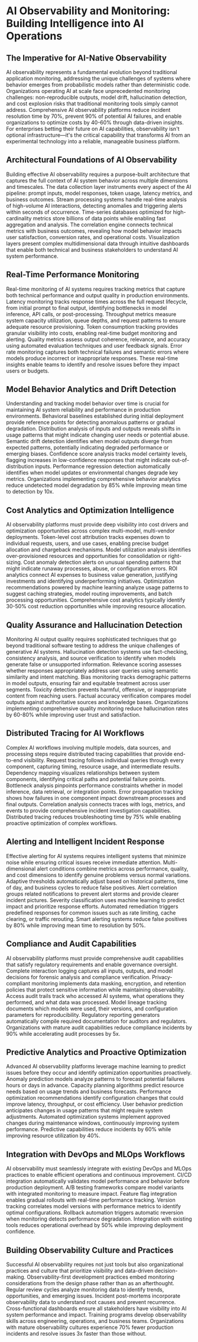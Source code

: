 # AI Observability and Monitoring: Building Intelligence into AI Operations

## The Imperative for AI-Native Observability

AI observability represents a fundamental evolution beyond traditional application monitoring, addressing the unique challenges of systems where behavior emerges from probabilistic models rather than deterministic code. Organizations operating AI at scale face unprecedented monitoring challenges: non-reproducible outputs, model drift, hallucination detection, and cost explosion risks that traditional monitoring tools simply cannot address. Comprehensive AI observability platforms reduce incident resolution time by 70%, prevent 90% of potential AI failures, and enable organizations to optimize costs by 40-60% through data-driven insights. For enterprises betting their future on AI capabilities, observability isn't optional infrastructure—it's the critical capability that transforms AI from an experimental technology into a reliable, manageable business platform.

## Architectural Foundations of AI Observability

Building effective AI observability requires a purpose-built architecture that captures the full context of AI system behavior across multiple dimensions and timescales. The data collection layer instruments every aspect of the AI pipeline: prompt inputs, model responses, token usage, latency metrics, and business outcomes. Stream processing systems handle real-time analysis of high-volume AI interactions, detecting anomalies and triggering alerts within seconds of occurrence. Time-series databases optimized for high-cardinality metrics store billions of data points while enabling fast aggregation and analysis. The correlation engine connects technical metrics with business outcomes, revealing how model behavior impacts user satisfaction, conversion rates, and operational costs. Visualization layers present complex multidimensional data through intuitive dashboards that enable both technical and business stakeholders to understand AI system performance.

## Real-Time Performance Monitoring

Real-time monitoring of AI systems requires tracking metrics that capture both technical performance and output quality in production environments. Latency monitoring tracks response times across the full request lifecycle, from initial prompt to final output, identifying bottlenecks in model inference, API calls, or post-processing. Throughput metrics measure system capacity utilization, queue depths, and request patterns to ensure adequate resource provisioning. Token consumption tracking provides granular visibility into costs, enabling real-time budget monitoring and alerting. Quality metrics assess output coherence, relevance, and accuracy using automated evaluation techniques and user feedback signals. Error rate monitoring captures both technical failures and semantic errors where models produce incorrect or inappropriate responses. These real-time insights enable teams to identify and resolve issues before they impact users or budgets.

## Model Behavior Analytics and Drift Detection

Understanding and tracking model behavior over time is crucial for maintaining AI system reliability and performance in production environments. Behavioral baselines established during initial deployment provide reference points for detecting anomalous patterns or gradual degradation. Distribution analysis of inputs and outputs reveals shifts in usage patterns that might indicate changing user needs or potential abuse. Semantic drift detection identifies when model outputs diverge from expected patterns, potentially indicating degraded performance or emerging biases. Confidence score analysis tracks model certainty levels, flagging increases in low-confidence responses that might indicate out-of-distribution inputs. Performance regression detection automatically identifies when model updates or environmental changes degrade key metrics. Organizations implementing comprehensive behavior analytics reduce undetected model degradation by 85% while improving mean time to detection by 10x.

## Cost Analytics and Optimization Intelligence

AI observability platforms must provide deep visibility into cost drivers and optimization opportunities across complex multi-model, multi-vendor deployments. Token-level cost attribution tracks expenses down to individual requests, users, and use cases, enabling precise budget allocation and chargeback mechanisms. Model utilization analysis identifies over-provisioned resources and opportunities for consolidation or right-sizing. Cost anomaly detection alerts on unusual spending patterns that might indicate runaway processes, abuse, or configuration errors. ROI analytics connect AI expenses to business value generation, justifying investments and identifying underperforming initiatives. Optimization recommendations powered by machine learning analyze usage patterns to suggest caching strategies, model routing improvements, and batch processing opportunities. Comprehensive cost analytics typically identify 30-50% cost reduction opportunities while improving resource allocation.

## Quality Assurance and Hallucination Detection

Monitoring AI output quality requires sophisticated techniques that go beyond traditional software testing to address the unique challenges of generative AI systems. Hallucination detection systems use fact-checking, consistency analysis, and source verification to identify when models generate false or unsupported information. Relevance scoring assesses whether responses appropriately address user queries using semantic similarity and intent matching. Bias monitoring tracks demographic patterns in model outputs, ensuring fair and equitable treatment across user segments. Toxicity detection prevents harmful, offensive, or inappropriate content from reaching users. Factual accuracy verification compares model outputs against authoritative sources and knowledge bases. Organizations implementing comprehensive quality monitoring reduce hallucination rates by 60-80% while improving user trust and satisfaction.

## Distributed Tracing for AI Workflows

Complex AI workflows involving multiple models, data sources, and processing steps require distributed tracing capabilities that provide end-to-end visibility. Request tracing follows individual queries through every component, capturing timing, resource usage, and intermediate results. Dependency mapping visualizes relationships between system components, identifying critical paths and potential failure points. Bottleneck analysis pinpoints performance constraints whether in model inference, data retrieval, or integration points. Error propagation tracking shows how failures in one component impact downstream processes and final outputs. Correlation analysis connects traces with logs, metrics, and events to provide comprehensive incident investigation capabilities. Distributed tracing reduces troubleshooting time by 75% while enabling proactive optimization of complex workflows.

## Alerting and Intelligent Incident Response

Effective alerting for AI systems requires intelligent systems that minimize noise while ensuring critical issues receive immediate attention. Multi-dimensional alert conditions combine metrics across performance, quality, and cost dimensions to identify genuine problems versus normal variations. Adaptive thresholds automatically adjust based on historical patterns, time of day, and business cycles to reduce false positives. Alert correlation groups related notifications to prevent alert storms and provide clearer incident pictures. Severity classification uses machine learning to predict impact and prioritize response efforts. Automated remediation triggers predefined responses for common issues such as rate limiting, cache clearing, or traffic rerouting. Smart alerting systems reduce false positives by 80% while improving mean time to resolution by 50%.

## Compliance and Audit Capabilities

AI observability platforms must provide comprehensive audit capabilities that satisfy regulatory requirements and enable governance oversight. Complete interaction logging captures all inputs, outputs, and model decisions for forensic analysis and compliance verification. Privacy-compliant monitoring implements data masking, encryption, and retention policies that protect sensitive information while maintaining observability. Access audit trails track who accessed AI systems, what operations they performed, and what data was processed. Model lineage tracking documents which models were used, their versions, and configuration parameters for reproducibility. Regulatory reporting generators automatically compile required documentation for auditors and regulators. Organizations with mature audit capabilities reduce compliance incidents by 90% while accelerating audit processes by 5x.

## Predictive Analytics and Proactive Optimization

Advanced AI observability platforms leverage machine learning to predict issues before they occur and identify optimization opportunities proactively. Anomaly prediction models analyze patterns to forecast potential failures hours or days in advance. Capacity planning algorithms predict resource needs based on usage trends and business forecasts. Performance optimization recommendations identify configuration changes that could improve latency, throughput, or cost efficiency. User behavior prediction anticipates changes in usage patterns that might require system adjustments. Automated optimization systems implement approved changes during maintenance windows, continuously improving system performance. Predictive capabilities reduce incidents by 60% while improving resource utilization by 40%.

## Integration with DevOps and MLOps Workflows

AI observability must seamlessly integrate with existing DevOps and MLOps practices to enable efficient operations and continuous improvement. CI/CD integration automatically validates model performance and behavior before production deployment. A/B testing frameworks compare model variants with integrated monitoring to measure impact. Feature flag integration enables gradual rollouts with real-time performance tracking. Version tracking correlates model versions with performance metrics to identify optimal configurations. Rollback automation triggers automatic reversion when monitoring detects performance degradation. Integration with existing tools reduces operational overhead by 50% while improving deployment confidence.

## Building Observability Culture and Practices

Successful AI observability requires not just tools but also organizational practices and culture that prioritize visibility and data-driven decision-making. Observability-first development practices embed monitoring considerations from the design phase rather than as an afterthought. Regular review cycles analyze monitoring data to identify trends, opportunities, and emerging issues. Incident post-mortems incorporate observability data to understand root causes and prevent recurrence. Cross-functional dashboards ensure all stakeholders have visibility into AI system performance and impact. Training programs develop observability skills across engineering, operations, and business teams. Organizations with mature observability cultures experience 70% fewer production incidents and resolve issues 3x faster than those without.